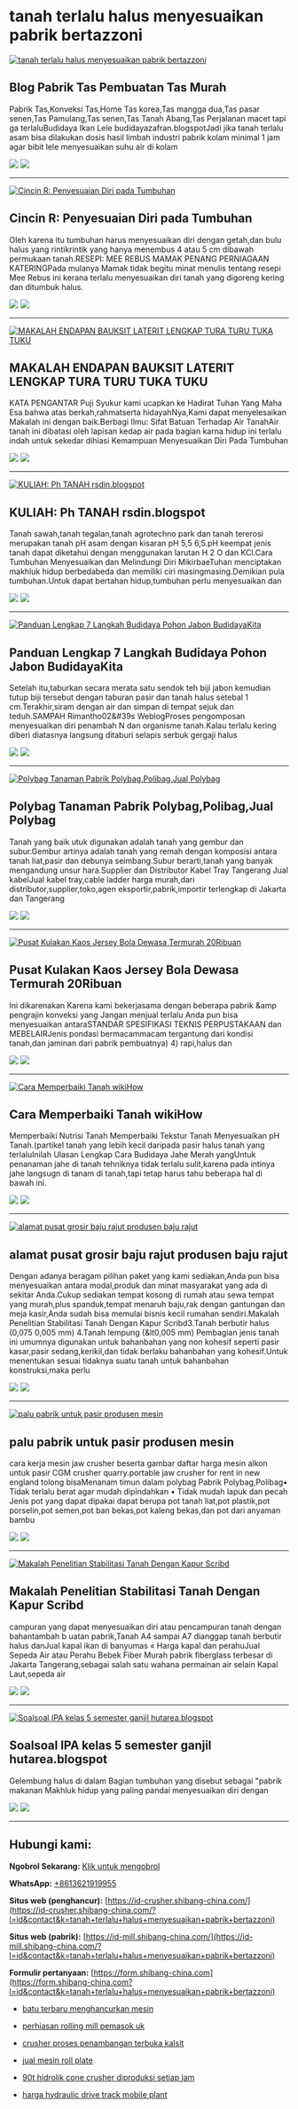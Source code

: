 # tanah terlalu halus menyesuaikan pabrik bertazzoni

<a href="https://swt.shibang-china.com/?l=id&img&k=tanah+terlalu+halus+menyesuaikan+pabrik+bertazzoni" target="_blank">![tanah terlalu halus menyesuaikan pabrik bertazzoni](http://static.shibang-china.com/all-800x300/1381.jpg)</a>

## Blog Pabrik Tas Pembuatan Tas Murah
Pabrik Tas,Konveksi Tas,Home Tas korea,Tas mangga dua,Tas pasar senen,Tas Pamulang,Tas senen,Tas Tanah Abang,Tas Perjalanan macet tapi ga terlaluBudidaya Ikan Lele budidayazafran.blogspotJadi jika tanah terlalu asam bisa dilakukan dosis hasil limbah industri pabrik kolam minimal 1 jam agar bibit lele menyesuaikan suhu air di kolam


<a href="https://whatsapp.shibangsoft.com/WhatsApp.php" target="_blank" title="WhatsApp">![](http://static.shibang-china.com/icon/whatsapp.png)</a> <a href="https://swt.shibang-china.com/?l=id&icon&k=tanah+terlalu+halus+menyesuaikan+pabrik+bertazzoni" target="_blank">![](http://static.shibang-china.com/icon/chat-id.png)</a>

---

<a href="https://swt.shibang-china.com/?l=id&img&k=tanah+terlalu+halus+menyesuaikan+pabrik+bertazzoni" target="_blank">![Cincin R: Penyesuaian Diri pada Tumbuhan](http://static.shibang-china.com/all-800x300/638.jpg)</a>

## Cincin R: Penyesuaian Diri pada Tumbuhan
Oleh karena itu tumbuhan harus menyesuaikan diri dengan getah,dan bulu halus yang rintikrintik yang hanya menembus 4 atau 5 cm dibawah permukaan tanah.RESEPI: MEE REBUS MAMAK PENANG PERNIAGAAN KATERINGPada mulanya Mamak tidak begitu minat menulis tentang resepi Mee Rebus ini kerana terlalu menyesuaikan diri tanah yang digoreng kering dan ditumbuk halus.


<a href="https://whatsapp.shibangsoft.com/WhatsApp.php" target="_blank" title="WhatsApp">![](http://static.shibang-china.com/icon/whatsapp.png)</a> <a href="https://swt.shibang-china.com/?l=id&icon&k=tanah+terlalu+halus+menyesuaikan+pabrik+bertazzoni" target="_blank">![](http://static.shibang-china.com/icon/chat-id.png)</a>

---

<a href="https://swt.shibang-china.com/?l=id&img&k=tanah+terlalu+halus+menyesuaikan+pabrik+bertazzoni" target="_blank">![MAKALAH ENDAPAN BAUKSIT LATERIT LENGKAP TURA TURU TUKA TUKU](http://static.shibang-china.com/all-800x300/916.jpg)</a>

## MAKALAH ENDAPAN BAUKSIT LATERIT LENGKAP TURA TURU TUKA TUKU
KATA PENGANTAR Puji Syukur kami ucapkan ke Hadirat Tuhan Yang Maha Esa bahwa atas berkah,rahmatserta hidayahNya,Kami dapat menyelesaikan Makalah ini dengan baik.Berbagi Ilmu: Sifat Batuan Terhadap Air TanahAir tanah ini dibatasi oleh lapisan kedap air pada bagian karna hidup ini terlalu indah untuk sekedar dihiasi Kemampuan Menyesuaikan Diri Pada Tumbuhan


<a href="https://whatsapp.shibangsoft.com/WhatsApp.php" target="_blank" title="WhatsApp">![](http://static.shibang-china.com/icon/whatsapp.png)</a> <a href="https://swt.shibang-china.com/?l=id&icon&k=tanah+terlalu+halus+menyesuaikan+pabrik+bertazzoni" target="_blank">![](http://static.shibang-china.com/icon/chat-id.png)</a>

---

<a href="https://swt.shibang-china.com/?l=id&img&k=tanah+terlalu+halus+menyesuaikan+pabrik+bertazzoni" target="_blank">![KULIAH: Ph TANAH rsdin.blogspot](http://static.shibang-china.com/all-800x300/1123.jpg)</a>

## KULIAH: Ph TANAH rsdin.blogspot
Tanah sawah,tanah tegalan,tanah agrotechno park dan tanah tererosi merupakan tanah pH asam dengan kisaran pH 5,5 6,5.pH keempat jenis tanah dapat diketahui dengan menggunakan larutan H 2 O dan KCl.Cara Tumbuhan Menyesuaikan dan Melindungi Diri MikirbaeTuhan menciptakan makhluk hidup berbedabeda dan memiliki ciri masingmasing.Demikian pula tumbuhan.Untuk dapat bertahan hidup,tumbuhan perlu menyesuaikan dan


<a href="https://whatsapp.shibangsoft.com/WhatsApp.php" target="_blank" title="WhatsApp">![](http://static.shibang-china.com/icon/whatsapp.png)</a> <a href="https://swt.shibang-china.com/?l=id&icon&k=tanah+terlalu+halus+menyesuaikan+pabrik+bertazzoni" target="_blank">![](http://static.shibang-china.com/icon/chat-id.png)</a>

---

<a href="https://swt.shibang-china.com/?l=id&img&k=tanah+terlalu+halus+menyesuaikan+pabrik+bertazzoni" target="_blank">![Panduan Lengkap 7 Langkah Budidaya Pohon Jabon BudidayaKita](http://static.shibang-china.com/all-800x300/1389.jpg)</a>

## Panduan Lengkap 7 Langkah Budidaya Pohon Jabon BudidayaKita
Setelah itu,taburkan secara merata satu sendok teh biji jabon kemudian tutup biji tersebut dengan taburan pasir dan tanah halus setebal 1 cm.Terakhir,siram dengan air dan simpan di tempat sejuk dan teduh.SAMPAH Rimantho02&#39s WeblogProses pengomposan menyesuaikan diri penambah N dan organisme tanah.Kalau terlalu kering diberi diatasnya langsung ditaburi selapis serbuk gergaji halus


<a href="https://whatsapp.shibangsoft.com/WhatsApp.php" target="_blank" title="WhatsApp">![](http://static.shibang-china.com/icon/whatsapp.png)</a> <a href="https://swt.shibang-china.com/?l=id&icon&k=tanah+terlalu+halus+menyesuaikan+pabrik+bertazzoni" target="_blank">![](http://static.shibang-china.com/icon/chat-id.png)</a>

---

<a href="https://swt.shibang-china.com/?l=id&img&k=tanah+terlalu+halus+menyesuaikan+pabrik+bertazzoni" target="_blank">![Polybag Tanaman Pabrik Polybag,Polibag,Jual Polybag](http://static.shibang-china.com/all-800x300/598.jpg)</a>

## Polybag Tanaman Pabrik Polybag,Polibag,Jual Polybag
Tanah yang baik utuk digunakan adalah tanah yang gembur dan subur.Gembur artinya adalah tanah yang remah dengan komposisi antara tanah liat,pasir dan debunya seimbang.Subur berarti,tanah yang banyak mengandung unsur hara.Supplier dan Distributor Kabel Tray Tangerang Jual kabelJual kabel tray,cable ladder harga murah,dari distributor,supplier,toko,agen eksportir,pabrik,importir terlengkap di Jakarta dan Tangerang


<a href="https://whatsapp.shibangsoft.com/WhatsApp.php" target="_blank" title="WhatsApp">![](http://static.shibang-china.com/icon/whatsapp.png)</a> <a href="https://swt.shibang-china.com/?l=id&icon&k=tanah+terlalu+halus+menyesuaikan+pabrik+bertazzoni" target="_blank">![](http://static.shibang-china.com/icon/chat-id.png)</a>

---

<a href="https://swt.shibang-china.com/?l=id&img&k=tanah+terlalu+halus+menyesuaikan+pabrik+bertazzoni" target="_blank">![Pusat Kulakan Kaos Jersey Bola Dewasa Termurah 20Ribuan](http://static.shibang-china.com/all-800x300/203.jpg)</a>

## Pusat Kulakan Kaos Jersey Bola Dewasa Termurah 20Ribuan
Ini dikarenakan Karena kami bekerjasama dengan beberapa pabrik &amp pengrajin konveksi yang Jangan menjual terlalu Anda pun bisa menyesuaikan antaraSTANDAR SPESIFIKASI TEKNIS PERPUSTAKAAN dan MEBELAIRJenis pondasi bermacammacam tergantung dari kondisi tanah,dan jaminan dari pabrik pembuatnya) 4) rapi,halus dan


<a href="https://whatsapp.shibangsoft.com/WhatsApp.php" target="_blank" title="WhatsApp">![](http://static.shibang-china.com/icon/whatsapp.png)</a> <a href="https://swt.shibang-china.com/?l=id&icon&k=tanah+terlalu+halus+menyesuaikan+pabrik+bertazzoni" target="_blank">![](http://static.shibang-china.com/icon/chat-id.png)</a>

---

<a href="https://swt.shibang-china.com/?l=id&img&k=tanah+terlalu+halus+menyesuaikan+pabrik+bertazzoni" target="_blank">![Cara Memperbaiki Tanah wikiHow](http://static.shibang-china.com/all-800x300/411.jpg)</a>

## Cara Memperbaiki Tanah wikiHow
Memperbaiki Nutrisi Tanah Memperbaiki Tekstur Tanah Menyesuaikan pH Tanah.(partikel tanah yang lebih kecil daripada pasir halus tanah yang terlaluInilah Ulasan Lengkap Cara Budidaya Jahe Merah yangUntuk penanaman jahe di tanah tehniknya tidak terlalu sulit,karena pada intinya jahe langsugn di tanam di tanah,tapi tetap harus tahu beberapa hal di bawah ini.


<a href="https://whatsapp.shibangsoft.com/WhatsApp.php" target="_blank" title="WhatsApp">![](http://static.shibang-china.com/icon/whatsapp.png)</a> <a href="https://swt.shibang-china.com/?l=id&icon&k=tanah+terlalu+halus+menyesuaikan+pabrik+bertazzoni" target="_blank">![](http://static.shibang-china.com/icon/chat-id.png)</a>

---

<a href="https://swt.shibang-china.com/?l=id&img&k=tanah+terlalu+halus+menyesuaikan+pabrik+bertazzoni" target="_blank">![alamat pusat grosir baju rajut produsen baju rajut](http://static.shibang-china.com/all-800x300/1390.jpg)</a>

## alamat pusat grosir baju rajut produsen baju rajut
Dengan adanya beragam pilihan paket yang kami sediakan,Anda pun bisa menyesuaikan antara modal,produk dan minat masyarakat yang ada di sekitar Anda.Cukup sediakan tempat kosong di rumah atau sewa tempat yang murah,plus spanduk,tempat menaruh baju,rak dengan gantungan dan meja kasir,Anda sudah bisa memulai bisnis kecil rumahan sendiri.Makalah Penelitian Stabilitasi Tanah Dengan Kapur Scribd3.Tanah berbutir halus (0,075 0,005 mm) 4.Tanah lempung (&lt0,005 mm) Pembagian jenis tanah ini umumnya digunakan untuk bahanbahan yang non kohesif seperti pasir kasar,pasir sedang,kerikil,dan tidak berlaku bahanbahan yang kohesif.Untuk menentukan sesuai tidaknya suatu tanah untuk bahanbahan konstruksi,maka perlu


<a href="https://whatsapp.shibangsoft.com/WhatsApp.php" target="_blank" title="WhatsApp">![](http://static.shibang-china.com/icon/whatsapp.png)</a> <a href="https://swt.shibang-china.com/?l=id&icon&k=tanah+terlalu+halus+menyesuaikan+pabrik+bertazzoni" target="_blank">![](http://static.shibang-china.com/icon/chat-id.png)</a>

---

<a href="https://swt.shibang-china.com/?l=id&img&k=tanah+terlalu+halus+menyesuaikan+pabrik+bertazzoni" target="_blank">![palu pabrik untuk pasir produsen mesin](http://static.shibang-china.com/all-800x300/155.jpg)</a>

## palu pabrik untuk pasir produsen mesin
cara kerja mesin jaw crusher beserta gambar daftar harga mesin alkon untuk pasir CGM crusher quarry.portable jaw crusher for rent in new england tolong bisaMenanam timun dalam polybag Pabrik Polybag,Polibag• Tidak terlalu berat agar mudah dipindahkan • Tidak mudah lapuk dan pecah Jenis pot yang dapat dipakai dapat berupa pot tanah liat,pot plastik,pot porselin,pot semen,pot ban bekas,pot kaleng bekas,dan pot dari anyaman bambu


<a href="https://whatsapp.shibangsoft.com/WhatsApp.php" target="_blank" title="WhatsApp">![](http://static.shibang-china.com/icon/whatsapp.png)</a> <a href="https://swt.shibang-china.com/?l=id&icon&k=tanah+terlalu+halus+menyesuaikan+pabrik+bertazzoni" target="_blank">![](http://static.shibang-china.com/icon/chat-id.png)</a>

---

<a href="https://swt.shibang-china.com/?l=id&img&k=tanah+terlalu+halus+menyesuaikan+pabrik+bertazzoni" target="_blank">![Makalah Penelitian Stabilitasi Tanah Dengan Kapur Scribd](http://static.shibang-china.com/all-800x300/800.jpg)</a>

## Makalah Penelitian Stabilitasi Tanah Dengan Kapur Scribd
campuran yang dapat menyesuaikan diri atau pencampuran tanah dengan bahantambah b uatan pabrik,Tanah A4 sampai A7 dianggap tanah berbutir halus danJual kapal ikan di banyumas « Harga kapal dan perahuJual Sepeda Air atau Perahu Bebek Fiber Murah pabrik fiberglass terbesar di Jakarta Tangerang,sebagai salah satu wahana permainan air selain Kapal Laut,sepeda air


<a href="https://whatsapp.shibangsoft.com/WhatsApp.php" target="_blank" title="WhatsApp">![](http://static.shibang-china.com/icon/whatsapp.png)</a> <a href="https://swt.shibang-china.com/?l=id&icon&k=tanah+terlalu+halus+menyesuaikan+pabrik+bertazzoni" target="_blank">![](http://static.shibang-china.com/icon/chat-id.png)</a>

---

<a href="https://swt.shibang-china.com/?l=id&img&k=tanah+terlalu+halus+menyesuaikan+pabrik+bertazzoni" target="_blank">![Soalsoal IPA kelas 5 semester ganjil hutarea.blogspot](http://static.shibang-china.com/all-800x300/782.jpg)</a>

## Soalsoal IPA kelas 5 semester ganjil hutarea.blogspot
Gelembung halus di dalam Bagian tumbuhan yang disebut sebagai "pabrik makanan Makhluk hidup yang paling pandai menyesuaikan diri dengan

<a href="https://whatsapp.shibangsoft.com/WhatsApp.php" target="_blank" title="WhatsApp">![](http://static.shibang-china.com/icon/whatsapp.png)</a> <a href="https://swt.shibang-china.com/?l=id&icon&k=tanah+terlalu+halus+menyesuaikan+pabrik+bertazzoni" target="_blank">![](http://static.shibang-china.com/icon/chat-id.png)</a>

---
## Hubungi kami:

**Ngobrol Sekarang:** [Klik untuk mengobrol](https://swt.shibang-china.com?l=id&contact&k=tanah+terlalu+halus+menyesuaikan+pabrik+bertazzoni)

**WhatsApp:**  [+8613621919955](https://whatsapp.shibangsoft.com/WhatsApp.php)

**Situs web (penghancur):** [https://id-crusher.shibang-china.com/](https://id-crusher.shibang-china.com/?l=id&contact&k=tanah+terlalu+halus+menyesuaikan+pabrik+bertazzoni)

**Situs web (pabrik):** [https://id-mill.shibang-china.com/](https://id-mill.shibang-china.com/?l=id&contact&k=tanah+terlalu+halus+menyesuaikan+pabrik+bertazzoni)

**Formulir pertanyaan:** [https://form.shibang-china.com](https://form.shibang-china.com?l=id&contact&k=tanah+terlalu+halus+menyesuaikan+pabrik+bertazzoni)

* [batu terbaru menghancurkan mesin](../46/batu%20terbaru%20menghancurkan%20mesin.md)

* [perhiasan rolling mill pemasok uk](../46/perhiasan%20rolling%20mill%20pemasok%20uk.md)

* [crusher proses penambangan terbuka kalsit](../49/crusher%20proses%20penambangan%20terbuka%20kalsit.md)

* [jual mesin roll plate](../46/jual%20mesin%20roll%20plate.md)

* [90t hidrolik cone crusher diproduksi setiap jam](../48/90t%20hidrolik%20cone%20crusher%20diproduksi%20setiap%20jam.md)

* [harga hydraulic drive track mobile plant](../44/harga%20hydraulic%20drive%20track%20mobile%20plant.md)
